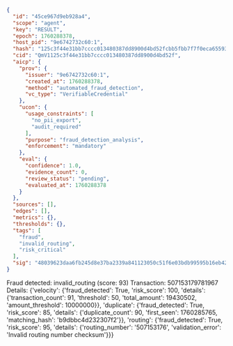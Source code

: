 ```json
{
  "id": "45ce967d9eb928a4",
  "scope": "agent",
  "key": "RESULT",
  "epoch": 1760288378,
  "host_pid": "9e6742732c60:1",
  "hash": "125c3f44e31bb7cccc013480387dd8900d4bd52fcbb5fbb7f7f0eca65593ee51",
  "cid": "QmV1125c3f44e31bb7cccc013480387dd8900d4bd52f",
  "aicp": {
    "prov": {
      "issuer": "9e6742732c60:1",
      "created_at": 1760288378,
      "method": "automated_fraud_detection",
      "vc_type": "VerifiableCredential"
    },
    "ucon": {
      "usage_constraints": [
        "no_pii_export",
        "audit_required"
      ],
      "purpose": "fraud_detection_analysis",
      "enforcement": "mandatory"
    },
    "eval": {
      "confidence": 1.0,
      "evidence_count": 0,
      "review_status": "pending",
      "evaluated_at": 1760288378
    }
  },
  "sources": [],
  "edges": [],
  "metrics": {},
  "thresholds": {},
  "tags": [
    "fraud",
    "invalid_routing",
    "risk_critical"
  ],
  "sig": "48039623daa6fb245d8e37ba2339a841123050c51f6e03bdb99595b16eb42cbb"
}
```

Fraud detected: invalid_routing (score: 93)
Transaction: 507153179781967
Details: {'velocity': {'fraud_detected': True, 'risk_score': 100, 'details': {'transaction_count': 91, 'threshold': 50, 'total_amount': 19430502, 'amount_threshold': 10000000}}, 'duplicate': {'fraud_detected': True, 'risk_score': 85, 'details': {'duplicate_count': 90, 'first_seen': 1760285765, 'matching_hash': 'b9dbbc4d232307f2'}}, 'routing': {'fraud_detected': True, 'risk_score': 95, 'details': {'routing_number': '507153176', 'validation_error': 'Invalid routing number checksum'}}}